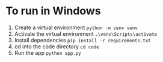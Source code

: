 # To run in Windows

1. Create a virtual environment `python -m venv venv`
2. Activate the virtual environment `.\venv\Scripts\activate`
3. Install dependencies `pip install -r requirements.txt`
4. cd into the code directory `cd code`
5. Run the app `python app.py`